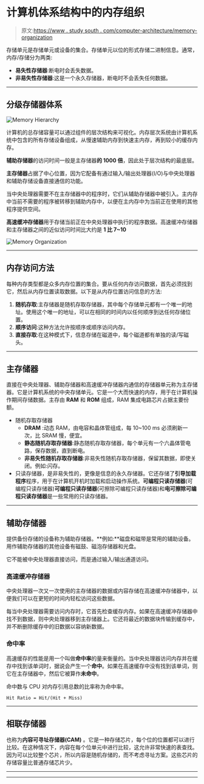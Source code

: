 # 计算机体系结构中的内存组织

> 原文:[https://www . study south . com/computer-architecture/memory-organization](https://www.studytonight.com/computer-architecture/memory-organization)

存储单元是存储单元或设备的集合。存储单元以位的形式存储二进制信息。通常，内存/存储分为两类:

*   **易失性存储器**:断电时会丢失数据。
*   **非易失性存储器**:这是一个永久存储器，断电时不会丢失任何数据。

* * *

## 分级存储器体系

![Memory Hierarchy](../Images/e81c73154d48beb03bc3f023b168bdc5.png)

计算机的总存储容量可以通过组件的层次结构来可视化。内存层次系统由计算机系统中包含的所有存储设备组成，从慢速辅助内存到快速主内存，再到较小的缓存内存。

**辅助存储器**的访问时间一般是主存储器**的 1000 倍**，因此处于层次结构的最底层。

**主存储器**占据了中心位置，因为它配备有通过输入/输出处理器(I/O)与中央处理器和辅助存储设备直接通信的功能。

当中央处理器需要不在主存储器中的程序时，它们从辅助存储器中被引入。主内存中当前不需要的程序被转移到辅助内存中，以便在主内存中为当前正在使用的其他程序提供空间。

**高速缓冲存储器**用于存储当前正在中央处理器中执行的程序数据。高速缓冲存储器和主存储器之间的近似访问时间比大约是 **1 比 7~10**

![Memory Organization](../Images/172a1749d90e5f2bd7093a42198f204f.png)

* * *

## 内存访问方法

每种内存类型都是众多内存位置的集合。要从任何内存访问数据，首先必须找到它，然后从内存位置读取数据。以下是从内存位置访问信息的方法:

1.  **随机存取**:主存储器是随机存取存储器，其中每个存储单元都有一个唯一的地址。使用这个唯一的地址，可以在相同的时间内以任何顺序到达任何存储位置。
2.  **顺序访问**:这种方法允许按顺序或顺序访问内存。
3.  **直接存取**:在这种模式下，信息存储在磁道中，每个磁道都有单独的读/写磁头。

* * *

## 主存储器

直接在中央处理器、辅助存储器和高速缓冲存储器内通信的存储器单元称为主存储器。它是计算机系统的中央存储单元。它是一个大而快速的内存，用于在计算机操作期间存储数据。主存由 **RAM** 和 **ROM** 组成，RAM 集成电路芯片占据主要份额。

*   随机存取存储器
    *   **DRAM** :动态 RAM，由电容和晶体管组成，每 10~100 ms 必须刷新一次，比 SRAM 慢，便宜。
    *   **静态随机存取存储器**:静态随机存取存储器，每个单元有一个六晶体管电路，保存数据，直到断电。
    *   **非易失性随机存取存储器**:非易失性随机存取存储器，保留其数据，即使关闭。例如:闪存。
*   只读存储器，是非易失性的，更像是信息的永久存储器。它还存储了**引导加载程序**程序，用于在计算机开机时加载和启动操作系统。**可编程只读存储器**(可编程只读存储器)**可编程只读存储器**(可擦除可编程只读存储器)和**电可擦除可编程只读存储器**是一些常用的只读存储器。

* * *

## 辅助存储器

提供备份存储的设备称为辅助存储器。**例如:**磁盘和磁带是常用的辅助设备。用作辅助存储器的其他设备有磁鼓、磁泡存储器和光盘。

它不能被中央处理器直接访问，而是通过输入/输出通道访问。

### 高速缓冲存储器

中央处理器一次又一次使用的主存储器的数据或内容存储在高速缓冲存储器中，以便我们可以在更短的时间内轻松访问这些数据。

每当中央处理器需要访问内存时，它首先检查缓存内存。如果在高速缓冲存储器中找不到数据，则中央处理器移到主存储器上。它还将最近的数据块传输到缓存中，并不断删除缓存中的旧数据以容纳新数据。

### 命中率

高速缓存的性能是用一个叫做**命中率**的量来衡量的。当中央处理器访问内存并在缓存中找到该单词时，据说会产生一个**命中**。如果在高速缓存中没有找到该单词，则它在主存储器中，然后它被算作**未命中**。

命中数与 CPU 对内存引用总数的比率称为命中率。

`Hit Ratio = Hit/(Hit + Miss)`

* * *

## 相联存储器

也称为**内容可寻址存储器(CAM)** 。它是一种存储芯片，每个位的位置都可以进行比较。在这种情况下，内容在每个位单元中进行比较，这允许非常快速的表查找。因为可以比较整个芯片，所以内容是随机存储的，而不考虑寻址方案。这些芯片的存储容量比普通存储芯片少。

* * *

* * *